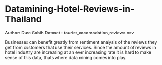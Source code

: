 # Datamining-Hotel-Reviews-in-Thailand
Author: Dure Sabih
Dataset : tourist_accomodation_reviews.csv

Businesses can benefit greatly from sentiment analysis of the reviews they get from customers that use their services. Since the amount of reviews in hotel industry are increasing at an ever increasing rate it is hard to make sense of this data, thats where data mining comes into play. 




